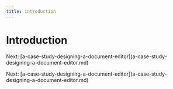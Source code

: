 ```yaml
---
title: introduction
---
```


# Introduction

Next:
\[a-case-study-designing-a-document-editor](a-case-study-designing-a-document-editor.md)

Next:
\[a-case-study-designing-a-document-editor](a-case-study-designing-a-document-editor.md)
